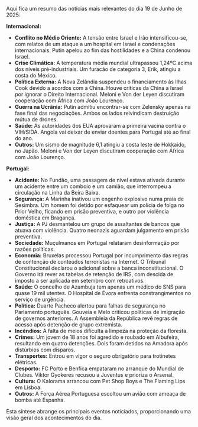 Aqui fica um resumo das notícias mais relevantes do dia 19 de Junho de 2025:

**Internacional:**

*   **Conflito no Médio Oriente:** A tensão entre Israel e Irão intensificou-se, com relatos de um ataque a um hospital em Israel e condenações internacionais. Putin apelou ao fim das hostilidades e a China condenou Israel.
*   **Crise Climática:** A temperatura média mundial ultrapassou 1,24ºC acima dos níveis pré-industriais. Um furacão de categoria 3, Erik, atingiu a costa do México.
*   **Política Externa:** A Nova Zelândia suspendeu o financiamento às Ilhas Cook devido a acordos com a China. Houve críticas da China a Israel por ignorar o Direito Internacional. Meloni e Von der Leyen discutiram cooperação com África com João Lourenço.
*   **Guerra na Ucrânia:** Putin admitiu encontrar-se com Zelensky apenas na fase final das negociações. Ambos os lados reivindicam destruição mútua de drones.
*   **Saúde:** As autoridades dos EUA aprovaram a primeira vacina contra o VIH/SIDA. Angola vai deixar de enviar doentes para Portugal até ao final do ano.
*   **Outros:** Um sismo de magnitude 6,1 atingiu a costa leste de Hokkaido, no Japão. Meloni e Von der Leyen discutiram cooperação com África com João Lourenço.

**Portugal:**

*   **Acidente:** No Fundão, uma passagem de nível estava ativada durante um acidente entre um comboio e um camião, que interrompeu a circulação na Linha da Beira Baixa.
*   **Segurança:** A Marinha inativou um engenho explosivo numa praia de Sesimbra. Um homem foi detido por esfaquear um polícia de folga no Prior Velho, ficando em prisão preventiva, e outro por violência doméstica em Bragança.
*   **Justiça:** A PJ desmantelou um grupo de assaltantes de bancos que atuava com violência. Quatro neonazis aguardam julgamento em prisão preventiva.
*   **Sociedade:** Muçulmanos em Portugal relataram desinformação por razões políticas.
*   **Economia:** Bruxelas processou Portugal por incumprimento das regras de contenção de conteúdos terroristas na Internet. O Tribunal Constitucional declarou o adicional sobre a banca inconstitucional. O Governo irá rever as tabelas de retenção de IRS, com descida de imposto a ser aplicada em setembro com retroativos.
*   **Saúde:** O concelho de Azambuja tem apenas um médico do SNS para quase 19 mil utentes. O Hospital de Évora enfrenta constrangimentos no serviço de urgência.
*   **Política:** Duarte Pacheco alertou para falhas de segurança no Parlamento português. Gouveia e Melo criticou políticas de imigração de governos anteriores. A Assembleia da República revê regras de acesso após detenção de grupo extremista.
*   **Incêndios:** A falta de meios dificulta a limpeza na proteção da floresta.
*   **Crimes:** Um jovem de 18 anos foi agredido e roubado em Albufeira, resultando em quatro detenções. Dois foram detidos na Amadora após distúrbios com disparos.
*   **Transportes:** Entrou em vigor o seguro obrigatório para trotinetes elétricas.
*   **Desporto:** FC Porto e Benfica empataram no arranque do Mundial de Clubes. Viktor Gyokeres recusou a Juventus e prioriza o Arsenal.
*   **Cultura:** O Kalorama arrancou com Pet Shop Boys e The Flaming Lips em Lisboa.
*   **Outros:** A Força Aérea Portuguesa escoltou um avião com ameaça de bomba até Espanha.

Esta síntese abrange os principais eventos noticiados, proporcionando uma visão geral dos acontecimentos do dia.